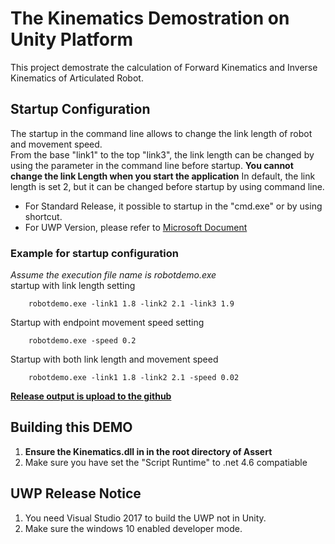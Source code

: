 # The Kinematics Demostration on Unity Platform
This project demostrate the calculation of Forward Kinematics and Inverse Kinematics of Articulated Robot.  

## Startup Configuration
The startup in the command line allows to change the link length of robot and movement speed.  
From the base "link1" to the top "link3", the link length can be changed by using the parameter in the command line before startup.
**You cannot change the link Length when you start the application**
In default, the link length is set 2, but it can be changed before startup by using command line.
+ For Standard Release, it possible to startup in the "cmd.exe" or by using shortcut.
+ For UWP Version, please refer to [Microsoft Document](https://blogs.windows.com/buildingapps/2017/07/05/command-line-activation-universal-windows-apps/)

### Example for startup configuration

*Assume the execution file name is robotdemo.exe*  
startup with link length setting  
``` Shell
    robotdemo.exe -link1 1.8 -link2 2.1 -link3 1.9
```    
Startup with endpoint movement speed setting  
``` Shell
    robotdemo.exe -speed 0.2
```
Startup with both link length and movement speed  
``` Shell
    robotdemo.exe -link1 1.8 -link2 2.1 -speed 0.02
```

[**Release output is upload to the github**](https://github.com/zhuchen115/Kinematics/releases)

## Building this DEMO
 1. **Ensure the Kinematics.dll in in the root directory of Assert**
 2. Make sure you have set the "Script Runtime" to .net 4.6 compatiable 

## UWP Release Notice
  1. You need Visual Studio 2017 to build the UWP not in Unity.
  2. Make sure the windows 10 enabled developer mode.
